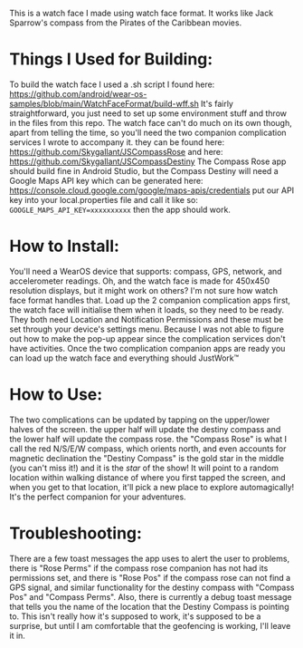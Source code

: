 This is a watch face I made using watch face format. It works like Jack Sparrow's compass from the Pirates of the Caribbean movies.

# Things I Used for Building:
To build the watch face I used a .sh script I found here: https://github.com/android/wear-os-samples/blob/main/WatchFaceFormat/build-wff.sh
It's fairly straightforward, you just need to set up some environment stuff and throw in the files from this repo.
The watch face can't do much on its own though, apart from telling the time, so you'll need the two companion complication services I wrote to accompany it.
they can be found here: https://github.com/Skygallant/JSCompassRose and here: https://github.com/Skygallant/JSCompassDestiny
The Compass Rose app should build fine in Android Studio, but the Compass Destiny will need a Google Maps API key which can be generated here: https://console.cloud.google.com/google/maps-apis/credentials
put our API key into your local.properties file and call it like so: `GOOGLE_MAPS_API_KEY=xxxxxxxxxx`
then the app should work.

# How to Install:
You'll need a WearOS device that supports: compass, GPS, network, and accelerometer readings. Oh, and the watch face is made for 450x450 resolution displays, but it might work on others? I'm not sure how watch face format handles that.
Load up the 2 companion complication apps first, the watch face will initialise them when it loads, so they need to be ready. They both need Location and Notification Permissions and these must be set through your device's settings menu.
Because I was not able to figure out how to make the pop-up appear since the complication services don't have activities. Once the two complication companion apps are ready you can load up the watch face and everything should JustWork™

# How to Use:
The two complications can be updated by tapping on the upper/lower halves of the screen. the upper half will update the destiny compass and the lower half will update the compass rose.
the "Compass Rose" is what I call the red N/S/E/W compass, which orients north, and even accounts for magnetic declination
the "Destiny Compass" is the gold star in the middle (you can't miss it!) and it is the *star* of the show!
It will point to a random location within walking distance of where you first tapped the screen, and when you get to that location, it'll pick a new place to explore automagically! It's the perfect companion for your adventures.

# Troubleshooting:
There are a few toast messages the app uses to alert the user to problems, there is "Rose Perms" if the compass rose companion has not had its permissions set, and there is "Rose Pos" if the compass rose can not find a GPS signal, and similar functionality for the destiny compass with "Compass Pos" and "Compass Perms".
Also, there is currently a debug toast message that tells you the name of the location that the Destiny Compass is pointing to. This isn't really how it's supposed to work, it's supposed to be a surprise, but until I am comfortable that the geofencing is working, I'll leave it in.
